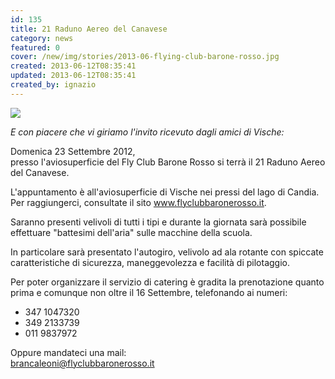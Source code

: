 ```yaml
---
id: 135
title: 21 Raduno Aereo del Canavese
category: news
featured: 0
cover: /new/img/stories/2013-06-flying-club-barone-rosso.jpg
created: 2013-06-12T08:35:41
updated: 2013-06-12T08:35:41
created_by: ignazio
---
```


<img class="float-start mr-3 w-[300px]" src="/new/img/stories/2013-06-flying-club-barone-rosso.jpg"/>

<em>E con piacere che vi giriamo l'invito ricevuto dagli amici di Vische:</em>

Domenica 23 Settembre 2012,<br />
presso l'aviosuperficie del Fly Club Barone Rosso si terrà il 21 Raduno Aereo del Canavese.

L'appuntamento è all'aviosuperficie di Vische nei pressi del lago di Candia.
Per raggiungerci, consultate il sito <a href="http://www.flyclubbaronerosso.it" target="_blank">www.flyclubbaronerosso.it</a>.

Saranno presenti velivoli di tutti i tipi e durante la giornata sarà possibile effettuare "battesimi dell'aria" sulle macchine della scuola.

In particolare sarà presentato l'autogiro, velivolo ad ala rotante con spiccate caratteristiche di sicurezza, maneggevolezza e facilità di pilotaggio.

Per poter organizzare il servizio di catering è gradita la prenotazione quanto prima e comunque non oltre il 16 Settembre, telefonando ai numeri:

- 347 1047320
- 349 2133739
- 011 9837972

Oppure mandateci una mail:<br />
brancaleoni@flyclubbaronerosso.it
